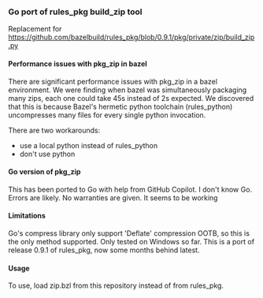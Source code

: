 ### Go port of rules_pkg build_zip tool

Replacement for https://github.com/bazelbuild/rules_pkg/blob/0.9.1/pkg/private/zip/build_zip.py

#### Performance issues with pkg_zip in bazel
There are significant performance issues with pkg_zip in a bazel environment. We were finding when bazel was simultaneously packaging many zips, each one could take 45s instead of 2s expected. We discovered that this is because Bazel's hermetic python toolchain (rules_python) uncompresses many files for every single python invocation.

There are two workarounds:
 - use a local python instead of rules_python
 - don't use python

#### Go version of pkg_zip
This has been ported to Go with help from GitHub Copilot. I don't know Go. Errors are likely. No warranties are given. It seems to be working

#### Limitations
Go's compress library only support 'Deflate' compression OOTB, so this is the only method supported. Only tested on Windows so far. This is a port of release 0.9.1 of rules_pkg, now some months behind latest.

#### Usage
To use, load zip.bzl from this repository instead of from rules_pkg.
